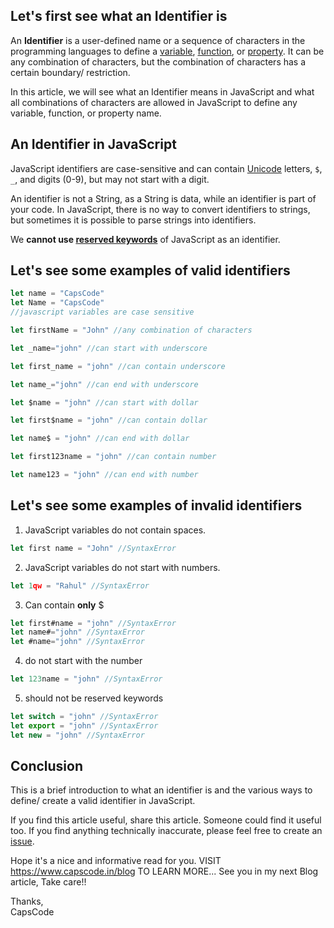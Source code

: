 ## Let's first see what an Identifier is

An **Identifier** is a user-defined name or a sequence of characters in the programming languages to define a [variable](https://developer.mozilla.org/en-US/docs/Glossary/Variable), [function](https://developer.mozilla.org/en-US/docs/Glossary/Function), or [property](https://developer.mozilla.org/en-US/docs/Glossary/property).
It can be any combination of characters, but the combination of characters has a certain boundary/ restriction.

In this article, we will see what an Identifier means in JavaScript and what all combinations of characters are allowed in JavaScript to define any variable, function, or property name.


## An Identifier in JavaScript

JavaScript identifiers are case-sensitive and can contain [Unicode](https://developer.mozilla.org/en-US/docs/Glossary/Unicode) letters, `$`, `_`, and digits (0-9), but may not start with a digit.

An identifier is not a String, as a String is data, while an identifier is part of your code. In JavaScript, there is no way to convert identifiers to strings, but sometimes it is possible to parse strings into identifiers.

We **cannot use [reserved keywords](https://developer.mozilla.org/en-US/docs/Web/JavaScript/Reference/Lexical_grammar#reserved_words)** of JavaScript as an identifier.

## Let's see some examples of valid identifiers

```js
let name = "CapsCode"
let Name = "CapsCode"
//javascript variables are case sensitive

let firstName = "John" //any combination of characters

let _name="john" //can start with underscore

let first_name = "john" //can contain underscore

let name_="john" //can end with underscore

let $name = "john" //can start with dollar

let first$name = "john" //can contain dollar

let name$ = "john" //can end with dollar

let first123name = "john" //can contain number

let name123 = "john" //can end with number
```


## Let's see some examples of invalid identifiers

1. JavaScript variables do not contain spaces.
```js
let first name = "John" //SyntaxError
```


2. JavaScript variables do not start with numbers.
```js
let 1qw = "Rahul" //SyntaxError
```

3. Can contain **only** $
```js
let first#name = "john" //SyntaxError
let name#="john" //SyntaxError
let #name="john" //SyntaxError
```

4. do not start with the number
```js
let 123name = "john" //SyntaxError
```

5. should not be reserved keywords
```js
let switch = "john" //SyntaxError
let export = "john" //SyntaxError
let new = "john" //SyntaxError
```

## Conclusion
This is a brief introduction to what an identifier is and the various ways to define/ create a valid identifier in JavaScript.

If you find this article useful, share this article. Someone could find it useful too. If you find anything technically inaccurate, please feel free to create an [issue](https://github.com/CapsCode-Website/blogfiles/issues).

Hope it's a nice and informative read for you.
VISIT https://www.capscode.in/blog TO LEARN MORE...
See you in my next Blog article, Take care!!

Thanks, \
CapsCode